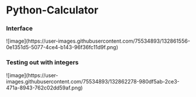 # Python-Calculator
<h3> Interface </h3>
![image](https://user-images.githubusercontent.com/75534893/132861556-0e1351d5-5077-4ce4-b143-96f36fc11d9f.png)
<h3> Testing out with integers </h3>
![image](https://user-images.githubusercontent.com/75534893/132862278-980df5ab-2ce3-471a-8943-762c02dd59af.png)
